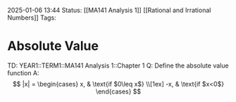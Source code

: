 2025-01-06 13:44
Status: [[MA141 Analysis 1]] [[Rational and Irrational Numbers]]
Tags:
# Absolute Value

TD: YEAR1::TERM1::MA141 Analysis 1::Chapter 1
Q: Define the absolute value function
A: $$
|x| =
\begin{cases}
x,  & \text{if $0\leq x$} \\[1ex]
-x, & \text{if $x<0$}
\end{cases}
$$
<!--ID: 1736171311039-->
